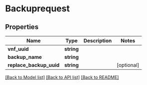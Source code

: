 # Backuprequest

## Properties
Name | Type | Description | Notes
------------ | ------------- | ------------- | -------------
**vnf_uuid** | **string** |  | 
**backup_name** | **string** |  | 
**replace_backup_uuid** | **string** |  | [optional] 

[[Back to Model list]](../README.md#documentation-for-models) [[Back to API list]](../README.md#documentation-for-api-endpoints) [[Back to README]](../README.md)



